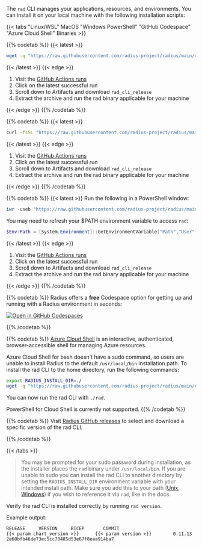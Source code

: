 The `rad` CLI manages your applications, resources, and environments. You can install it on your local machine with the following installation scripts:

{{< tabs "Linux/WSL" MacOS "Windows PowerShell" "GitHub Codespace" "Azure Cloud Shell" Binaries >}}

{{% codetab %}}
{{< latest >}}
```bash
wget -q "https://raw.githubusercontent.com/radius-project/radius/main/deploy/install.sh" -O - | /bin/bash
```
{{< /latest >}}
{{< edge >}}

1. Visit the [GitHub Actions runs](https://github.com/radius-project/radius/actions/workflows/build.yaml?query=branch%3Amain+event%3Apush)
1. Click on the latest successful run
1. Scroll down to Artifacts and download `rad_cli_release`
1. Extract the archive and run the rad binary applicable for your machine

{{< /edge >}}
{{% /codetab %}}

{{% codetab %}}
{{< latest >}}
```bash
curl -fsSL "https://raw.githubusercontent.com/radius-project/radius/main/deploy/install.sh" | /bin/bash
```
{{< /latest >}}
{{< edge >}}

1. Visit the [GitHub Actions runs](https://github.com/radius-project/radius/actions/workflows/build.yaml?query=branch%3Amain+event%3Apush)
1. Click on the latest successful run
1. Scroll down to Artifacts and download `rad_cli_release`
1. Extract the archive and run the rad binary applicable for your machine

{{< /edge >}}
{{% /codetab %}}

{{% codetab %}}
{{< latest >}}
Run the following in a PowerShell window:

```powershell
iwr -useb "https://raw.githubusercontent.com/radius-project/radius/main/deploy/install.ps1" | iex
```

You may need to refresh your $PATH environment variable to access `rad`:
```powershell
$Env:Path = [System.Environment]::GetEnvironmentVariable("Path","User")
```
{{< /latest >}}
{{< edge >}}

1. Visit the [GitHub Actions runs](https://github.com/radius-project/radius/actions/workflows/build.yaml?query=branch%3Amain+event%3Apush)
1. Click on the latest successful run
1. Scroll down to Artifacts and download `rad_cli_release`
1. Extract the archive and run the rad binary applicable for your machine

{{< /edge >}}
{{% /codetab %}}

{{% codetab %}}
Radius offers a **free** Codespace option for getting up and running with a Radius environment in seconds:

[![Open in GitHub Codespaces](https://github.com/codespaces/badge.svg)](https://codespaces.new/radius-project/samples)

{{% /codetab %}}

{{% codetab %}}
[Azure Cloud Shell](https://docs.microsoft.com/en-us/azure/cloud-shell/overview) is an interactive, authenticated, browser-accessible shell for managing Azure resources.

Azure Cloud Shell for bash doesn't have a sudo command, so users are unable to install Radius to the default `/usr/local/bin` installation path. To install the rad CLI to the home directory, run the following commands:

```bash
export RADIUS_INSTALL_DIR=./
wget -q "https://raw.githubusercontent.com/radius-project/radius/main/deploy/install.sh" -O - | /bin/bash
```

You can now run the rad CLI with `./rad`.

PowerShell for Cloud Shell is currently not supported.
{{% /codetab %}}

{{% codetab %}}
Visit [Radius GitHub releases](https://github.com/radius-project/radius/releases) to select and download a specific version of the rad CLI.

{{% /codetab %}}

{{< /tabs >}}

> You may be prompted for your sudo password during installation, as the installer places the `rad` binary under `/usr/local/bin`. If you are unable to sudo you can install the rad CLI to another directory by setting the `RADIUS_INSTALL_DIR` environment variable with your intended install path. Make sure you add this to your path ([Unix](https://www.howtogeek.com/658904/how-to-add-a-directory-to-your-path-in-linux/), [Windows](https://windowsloop.com/how-to-add-to-windows-path/)) if you wish to reference it via `rad`, like in the docs.

Verify the rad CLI is installed correctly by running `rad version`. 

Example output:
```
RELEASE     VERSION     BICEP       COMMIT
{{< param chart_version >}}      {{< param version >}}        0.11.13     2e60bfb46de73ec5cc70485d53e67f8eaa914ba7
```